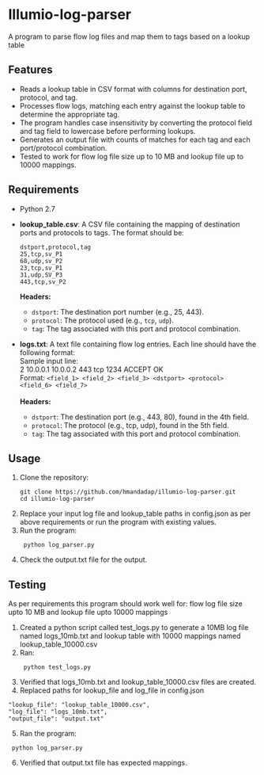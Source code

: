 # Illumio-log-parser
A program to parse flow log files and map them to tags based on a lookup table

## Features  
- Reads a lookup table in CSV format with columns for destination port, protocol, and tag.
- Processes flow logs, matching each entry against the lookup table to determine the appropriate tag.
- The program handles case insensitivity by converting the protocol field and tag field to lowercase before performing lookups.
- Generates an output file with counts of matches for each tag and each port/protocol combination.
- Tested to work for flow log file size up to 10 MB and lookup file up to 10000 mappings. 

## Requirements
- Python 2.7
- **lookup_table.csv**: A CSV file containing the mapping of destination ports and protocols to tags. The format should be:

      dstport,protocol,tag
      25,tcp,sv_P1
      68,udp,sv_P2
      23,tcp,sv_P1
      31,udp,SV_P3
      443,tcp,sv_P2

   **Headers:**
   - `dstport`: The destination port number (e.g., 25, 443).
   - `protocol`: The protocol used (e.g., `tcp`, `udp`).
   - `tag`: The tag associated with this port and protocol combination.
- **logs.txt**: A text file containing flow log entries. Each line should have the following format:\
    Sample input line:\
    2 10.0.0.1 10.0.0.2 443 tcp 1234 ACCEPT OK\
   Format:
      ```
      <field_1> <field_2> <field_3> <dstport> <protocol> <field_6> <field_7>
      ```\
  \
   **Headers:**
   - `dstport`: The destination port (e.g., 443, 80), found in the 4th field.
   - `protocol`: The protocol (e.g., tcp, udp), found in the 5th field.
   - `tag`: The tag associated with this port and protocol combination.

## Usage
1. Clone the repository:
   ```
   git clone https://github.com/hmandadap/illumio-log-parser.git
   cd illumio-log-parser
   ```
2. Replace your input log file and lookup_table paths in config.json as per above requirements or run the program with existing values.
3. Run the program:
   ```
    python log_parser.py
   ```
4. Check the output.txt file for the output.

## Testing
As per requirements this program should work well for:
   flow log file size upto 10 MB and lookup file upto 10000 mappings
   
1. Created a python script called test_logs.py to generate a 10MB log file named logs_10mb.txt and lookup table with 10000 mappings named lookup_table_10000.csv
2. Ran:
   ```
    python test_logs.py
   ```
3. Verified that logs_10mb.txt and lookup_table_10000.csv files are created.
4. Replaced paths for lookup_file and log_file in config.json
  ```
  "lookup_file": "lookup_table_10000.csv",
  "log_file": "logs_10mb.txt",
  "output_file": "output.txt"
  ```
5.  Ran the program:
   ```
    python log_parser.py
   ```
6. Verified that output.txt file has expected mappings.


